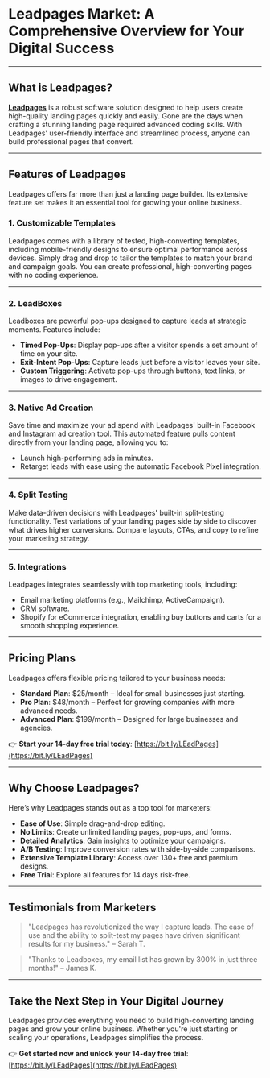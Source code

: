 # Leadpages Market: A Comprehensive Overview for Your Digital Success

---

## What is Leadpages?

[**Leadpages**](https://bit.ly/LEadPages) is a robust software solution designed to help users create high-quality landing pages quickly and easily. Gone are the days when crafting a stunning landing page required advanced coding skills. With Leadpages' user-friendly interface and streamlined process, anyone can build professional pages that convert.

---

## Features of Leadpages

Leadpages offers far more than just a landing page builder. Its extensive feature set makes it an essential tool for growing your online business.

### 1. **Customizable Templates**
Leadpages comes with a library of tested, high-converting templates, including mobile-friendly designs to ensure optimal performance across devices. Simply drag and drop to tailor the templates to match your brand and campaign goals. You can create professional, high-converting pages with no coding experience.

---

### 2. **LeadBoxes**
Leadboxes are powerful pop-ups designed to capture leads at strategic moments. Features include:
- **Timed Pop-Ups**: Display pop-ups after a visitor spends a set amount of time on your site.
- **Exit-Intent Pop-Ups**: Capture leads just before a visitor leaves your site.
- **Custom Triggering**: Activate pop-ups through buttons, text links, or images to drive engagement.

---

### 3. **Native Ad Creation**
Save time and maximize your ad spend with Leadpages' built-in Facebook and Instagram ad creation tool. This automated feature pulls content directly from your landing page, allowing you to:
- Launch high-performing ads in minutes.
- Retarget leads with ease using the automatic Facebook Pixel integration.

---

### 4. **Split Testing**
Make data-driven decisions with Leadpages' built-in split-testing functionality. Test variations of your landing pages side by side to discover what drives higher conversions. Compare layouts, CTAs, and copy to refine your marketing strategy.

---

### 5. **Integrations**
Leadpages integrates seamlessly with top marketing tools, including:
- Email marketing platforms (e.g., Mailchimp, ActiveCampaign).
- CRM software.
- Shopify for eCommerce integration, enabling buy buttons and carts for a smooth shopping experience.

---

## Pricing Plans

Leadpages offers flexible pricing tailored to your business needs:

- **Standard Plan**: $25/month – Ideal for small businesses just starting.
- **Pro Plan**: $48/month – Perfect for growing companies with more advanced needs.
- **Advanced Plan**: $199/month – Designed for large businesses and agencies.

👉 **Start your 14-day free trial today**: [https://bit.ly/LEadPages](https://bit.ly/LEadPages)

---

## Why Choose Leadpages?

Here’s why Leadpages stands out as a top tool for marketers:
- **Ease of Use**: Simple drag-and-drop editing.
- **No Limits**: Create unlimited landing pages, pop-ups, and forms.
- **Detailed Analytics**: Gain insights to optimize your campaigns.
- **A/B Testing**: Improve conversion rates with side-by-side comparisons.
- **Extensive Template Library**: Access over 130+ free and premium designs.
- **Free Trial**: Explore all features for 14 days risk-free.

---

## Testimonials from Marketers

> "Leadpages has revolutionized the way I capture leads. The ease of use and the ability to split-test my pages have driven significant results for my business." – Sarah T.

> "Thanks to Leadboxes, my email list has grown by 300% in just three months!" – James K.

---

## Take the Next Step in Your Digital Journey

Leadpages provides everything you need to build high-converting landing pages and grow your online business. Whether you're just starting or scaling your operations, Leadpages simplifies the process.

👉 **Get started now and unlock your 14-day free trial**: [https://bit.ly/LEadPages](https://bit.ly/LEadPages)
